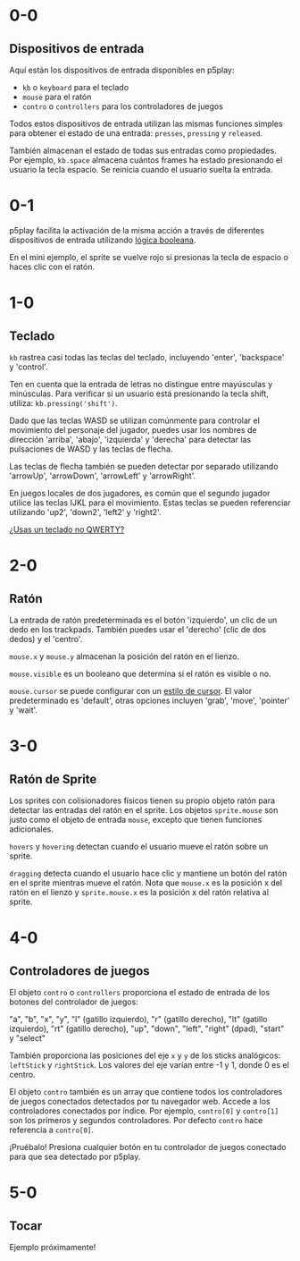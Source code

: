 # 0-0

## Dispositivos de entrada

Aquí están los dispositivos de entrada disponibles en p5play:

- `kb` o `keyboard` para el teclado
- `mouse` para el ratón
- `contro` o `controllers` para los controladores de juegos

Todos estos dispositivos de entrada utilizan las mismas funciones simples para obtener el estado de una entrada: `presses`, `pressing` y `released`.

También almacenan el estado de todas sus entradas como propiedades. Por ejemplo, `kb.space` almacena cuántos frames ha estado presionando el usuario la tecla espacio. Se reinicia cuando el usuario suelta la entrada.

# 0-1

p5play facilita la activación de la misma acción a través de diferentes dispositivos de entrada utilizando [lógica booleana](https://developer.mozilla.org/en-US/docs/Web/JavaScript/Reference/Operators/Logical_OR).

En el mini ejemplo, el sprite se vuelve rojo si presionas la tecla de espacio o haces clic con el ratón.

# 1-0

## Teclado

`kb` rastrea casi todas las teclas del teclado, incluyendo 'enter', 'backspace' y 'control'.

Ten en cuenta que la entrada de letras no distingue entre mayúsculas y minúsculas. Para verificar si un usuario está presionando la tecla shift, utiliza: `kb.pressing('shift')`.

Dado que las teclas WASD se utilizan comúnmente para controlar el movimiento del personaje del jugador, puedes usar los nombres de dirección 'arriba', 'abajo', 'izquierda' y 'derecha' para detectar las pulsaciones de WASD y las teclas de flecha.

Las teclas de flecha también se pueden detectar por separado utilizando 'arrowUp', 'arrowDown', 'arrowLeft' y 'arrowRight'.

En juegos locales de dos jugadores, es común que el segundo jugador utilice las teclas IJKL para el movimiento. Estas teclas se pueden referenciar utilizando 'up2', 'down2', 'left2' y 'right2'.

[¿Usas un teclado no QWERTY?](https://github.com/quinton-ashley/p5play/wiki/FAQ#is-p5plays-kb-input-system-compatible-with-non-qwerty-keyboards)

# 2-0

## Ratón

La entrada de ratón predeterminada es el botón 'izquierdo', un clic de un dedo en los trackpads. También puedes usar el 'derecho' (clic de dos dedos) y el 'centro'.

`mouse.x` y `mouse.y` almacenan la posición del ratón en el lienzo.

`mouse.visible` es un booleano que determina si el ratón es visible o no.

`mouse.cursor` se puede configurar con un [estilo de cursor](https://developer.mozilla.org/en-US/docs/Web/CSS/cursor). El valor predeterminado es 'default', otras opciones incluyen 'grab', 'move', 'pointer' y 'wait'.

# 3-0

## Ratón de Sprite

Los sprites con colisionadores físicos tienen su propio objeto ratón para detectar las entradas del ratón en el sprite.
Los objetos `sprite.mouse` son justo como el objeto de entrada `mouse`, excepto que tienen funciones adicionales.

`hovers` y `hovering` detectan cuando el usuario mueve el ratón sobre un sprite.

`dragging` detecta cuando el usuario hace clic y mantiene un botón del ratón en el sprite mientras mueve el ratón.
Nota que `mouse.x` es la posición x del ratón en el lienzo y `sprite.mouse.x` es la posición x del ratón relativa al sprite.

# 4-0

## Controladores de juegos

El objeto `contro` o `controllers` proporciona el estado de entrada de los botones del controlador de juegos:

"a", "b", "x", "y", "l" (gatillo izquierdo), "r" (gatillo derecho), "lt" (gatillo izquierdo), "rt" (gatillo derecho), "up", "down", "left", "right" (dpad), "start" y "select"

También proporciona las posiciones del eje `x` y `y` de los sticks analógicos: `leftStick` y `rightStick`. Los valores del eje varían entre -1 y 1, donde 0 es el centro.

El objeto `contro` también es un array que contiene todos los controladores de juegos conectados detectados por tu navegador web. Accede a los controladores conectados por índice. Por ejemplo, `contro[0]` y `contro[1]` son los primeros y segundos controladores. Por defecto `contro` hace referencia a `contro[0]`.

¡Pruébalo! Presiona cualquier botón en tu controlador de juegos conectado para que sea detectado por p5play.

# 5-0

## Tocar

Ejemplo próximamente!
